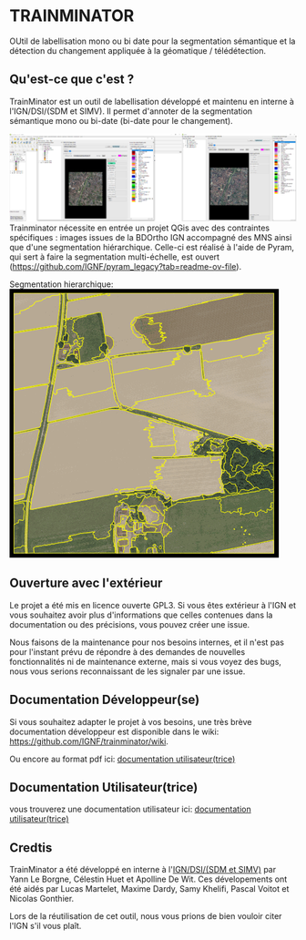 # TRAINMINATOR
OUtil de labellisation mono ou bi date pour la segmentation sémantique
et la détection du changement appliquée à la géomatique / télédétection.



## Qu'est-ce que c'est ?

TrainMinator est un outil de labellisation développé et maintenu en interne à l'IGN/DSI/(SDM et SIMV).
Il permet d'annoter de la segmentation sémantique mono ou bi-date (bi-date pour le changement).

![Vue d'ensemble](assets/exemple_vue.png)
Trainminator nécessite en entrée un projet QGis avec des contraintes spécifiques : images issues de
la BDOrtho IGN accompagné des MNS ainsi que d'une segmentation hiérarchique. 
Celle-ci est réalisé à l'aide de Pyram, qui sert à faire la segmentation multi-échelle, est ouvert (https://github.com/IGNF/pyram_legacy?tab=readme-ov-file).

Segmentation hierarchique:
![Vue d'ensemble](assets/Segmentations_hierarchiques.gif)

## Ouverture avec l'extérieur

Le projet a été mis en licence ouverte GPL3.
Si vous êtes extérieur à l'IGN et vous souhaitez avoir plus d'informations que celles contenues dans la documentation
ou des précisions,
vous pouvez créer une issue.

Nous faisons de la maintenance pour nos besoins internes, et il n'est pas pour l'instant prévu de répondre à des demandes
de nouvelles fonctionnalités ni de maintenance externe, mais si vous voyez des bugs, nous vous serions reconnaissant de les signaler par une issue.

## Documentation Développeur(se)

Si vous souhaitez adapter le projet à vos besoins, une très brève documentation développeur est disponible dans le wiki: https://github.com/IGNF/trainminator/wiki.

Ou encore au format pdf ici:  [documentation utilisateur(trice)](Documentation_developpeur.pdf)

## Documentation Utilisateur(trice)
vous trouverez une documentation utilisateur ici: [documentation utilisateur(trice)](Documentation_utilisateur.pdf)

## Credtis

TrainMinator a été développé en interne à l'[IGN/DSI/(SDM et SIMV)](https://www.ign.fr/) par Yann Le Borgne, Célestin Huet et Apolline De Wit. Ces dévelopements ont été aidés par Lucas Martelet, Maxime Dardy, Samy Khelifi, Pascal Voitot et Nicolas Gonthier. 

Lors de la réutilisation de cet outil, nous vous prions de bien vouloir citer l'IGN s'il vous plaît. 

